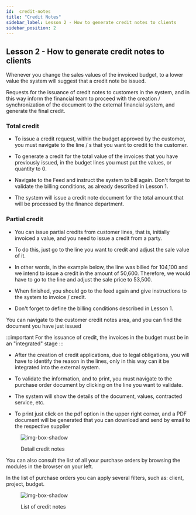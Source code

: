 ```yaml
---
id:  credit-notes
title: "Credit Notes"
sidebar_label: Lesson 2 - How to generate credit notes to clients
sidebar_position: 2
---
```


## Lesson 2 - How to generate credit notes to clients

Whenever you change the sales values ​​of the invoiced budget, to a lower value the system will suggest that a credit note be issued.

Requests for the issuance of credit notes to customers in the system, and in this way inform the financial team to proceed with the creation / synchronization of the document to the external financial system, and generate the final credit.

### Total credit

- To issue a credit request, within the budget approved by the customer, you must navigate to the line / s that you want to credit to the customer.

- To generate a credit for the total value of the invoices that you have previously issued, in the budget lines you must put the values, or quantity to 0.

- Navigate to the Feed and instruct the system to bill again. Don't forget to validate the billing conditions, as already described in Lesson 1.

- The system will issue a credit note document for the total amount that will be processed by the finance department.

### Partial credit

- You can issue partial credits from customer lines, that is, initially invoiced a value, and you need to issue a credit from a party.

- To do this, just go to the line you want to credit and adjust the sale value of it.

- In other words, in the example below, the line was billed for 104,100 and we intend to issue a credit in the amount of 50,600. Therefore, we would have to go to the line and adjust the sale price to 53,500.

- When finished, you should go to the feed again and give instructions to the system to invoice / credit.

- Don't forget to define the billing conditions described in Lesson 1.

 

You can navigate to the customer credit notes area, and you can find the document you have just issued

:::important
For the issuance of credit, the invoices in the budget must be in an "integrated" stage
:::

- After the creation of credit applications, due to legal obligations, you will have to identify the reason in the lines, only in this way can it be integrated into the external system.

- To validate the information, and to print, you must navigate to the purchase order document by clicking on the line you want to validate.

- The system will show the details of the document, values, contracted service, etc.

- To print just click on the pdf option in the upper right corner, and a PDF document will be generated that you can download and send by email to the respective supplier


<figure>

![img-box-shadow](/img/university/bills/bills-lesson2-1.png)
<figcaption>Detail credit notes</figcaption>
</figure>

You can also consult the list of all your purchase orders by browsing the modules in the browser on your left.

In the list of purchase orders you can apply several filters, such as: client, project, budget.

<figure>

![img-box-shadow](/img/university/bills/bills-lesson2-1.png)
<figcaption>List of credit notes</figcaption>
</figure>


 
